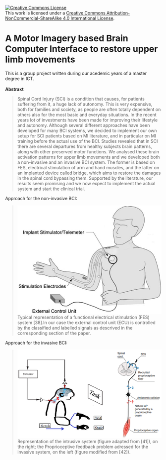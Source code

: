 <a rel="license" href="http://creativecommons.org/licenses/by-nc-sa/4.0/"><img alt="Creative Commons License" style="border-width:0" src="https://i.creativecommons.org/l/by-nc-sa/4.0/88x31.png" /></a><br />This work is licensed under a <a rel="license" href="http://creativecommons.org/licenses/by-nc-sa/4.0/">Creative Commons Attribution-NonCommercial-ShareAlike 4.0 International License</a>.

# A Motor Imagery based Brain Computer Interface to restore upper limb movements
This is a group project written during our acedemic years of a master degree in ICT. 
</br></br>
**Abstraxt**
>Spinal Cord Injury (SCI) is a condition that
causes, for patients suffering from it, a huge lack of autonomy.
This is very expensive, both for families and society, as people
are often totally dependent on others also for the most basic
and everyday situations. In the recent years lot of investments
have been made for improving their lifestyle and autonomy.
Although several different approaches have been developed for
many BCI systems, we decided to implement our own setup
for SCI patients based on MI literature, and in particular on
MI training before the actual use of the BCI. Studies revealed
that in SCI there are several departures from healthy subjects
brain patterns, along with other preserved motor functions.
We analysed these brain activation patterns for upper limb
movements and we developed both a non-invasive and an
invasive BCI system. The former is based on FES, electrical
stimulation of arm and hand muscles, and the latter on an
implanted device called bridge, which aims to restore the
damages in the spinal cord bypassing them. Supported by the
literature, our results seem promising and we now expect to
implement the actual system and start the clinical trial.

Approach for the non-invasive BCI:
>![non-inv-1](img/1.PNG)</br>
>Typical representation of a functional electrical stimulation (FES) system [38].In our case the external control unit (ECU) is controlled by the classified and labelled signals as descrived in the corresponding section of the paper. 

Approach for the invasive BCI:
>![non-inv-1](img/2.PNG)</br>
>Representation of the intrusive system (figure adapted from [41]), on the right; the Proprioceptive feedback problem adressed for the invasive system, on the left (figure modified from [42]).  
